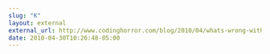 ```yaml
---
slug: "K"
layout: external
external_url: http://www.codinghorror.com/blog/2010/04/whats-wrong-with-css.html
date: 2010-04-30T10:26:48-05:00
---
```

